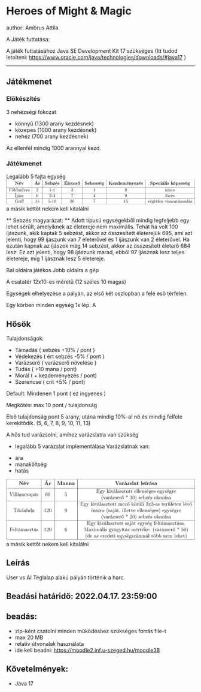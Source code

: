 # Heroes of Might & Magic

author: Ambrus Attila

A Játék futtatása:

A játék futtatásához Java SE Development Kit 17 szükséges (Itt tudod letolteni: https://www.oracle.com/java/technologies/downloads/#java17 )









________________________________________________________________

## Játékmenet
### Előkészítés
3 nehézségi fokozat
- könnyű (1300 arany kezdésnek)
- közepes (1000 arany kezdésnek)
- nehéz (700 arany kezdésnek)

Az ellenfél mindig 1000 arannyal kezd.
### Játékmenet
Legalább 5 fajta egység
![képességek](images/readme/egysegek.png)
a másik kettőt nekem kell kitalálni

** Sebzés magyarázat: **
Adott típusú egységekből mindig legfeljebb egy lehet sérült, amelyiknek az életereje nem maximális. Tehát ha volt 100 íjászunk, akik kaptak 5 sebzést, akkor az összesített életerejük 695, ami azt jelenti, hogy 99 íjászunk van 7 életerővel és 1 íjászunk van 2 életerővel. Ha ezután kapnak az íjászok még 14 sebzést, akkor az összesített életerő 684 lesz. Ez azt jelenti, hogy 98 íjászunk marad, ebből 97 íjásznak lesz teljes életereje, míg 1 íjásznak lesz 5 életereje.

Bal oldalra játékos
Jobb oldalra a gép

A csatatér 12x10-es méretű (12 széles 10 magas)

Egységek elhelyezése a pályán, az első két oszlopban a felé eső térfelen.

Egy körben minden egység 1x lép.
A 

## Hősök
Tulajdonságok:

- Támadás ( sebzés +10% / pont )
- Védekezés ( ért sebzés -5% / pont )
- Varázserő ( varázserő növelése )
- Tudás ( +10 mana / pont)
- Morál ( + kezdeményezés / pont)
- Szerencse ( crit +5% / pont)

Default:
Mindenen 1 pont ( ez ingyenes )

Megkötés:
max 10 pont / tulajdonság

Első tulajdonság pont 5 arany, utána mindig 10%-al nő és mindig felfele kerekítődik. (5, 6, 7, 8, 9, 10, 11, 13)

A hős tud varázsolni, amihez varázslatra van szükség
* legalább 5 varázslat implementálása
Varázslatnak van:
- ára
- manaköltség
- hatás

![képességek](images/readme/kepessegek.png)
a másik kettőt nekem kell kitalálni

## Leírás
User vs AI
Téglalap alakú pályán történik a harc.




## Beadási határidő: 2022.04.17. 23:59:00

## beadás:
- zip-ként csatolni minden működéshez szükséges forrás file-t
- max 20 MB
- relatív útvonalak használata
- ide kell beadni: https://moodle2.inf.u-szeged.hu/moodle38

## Követelmények:
- Java 17 
